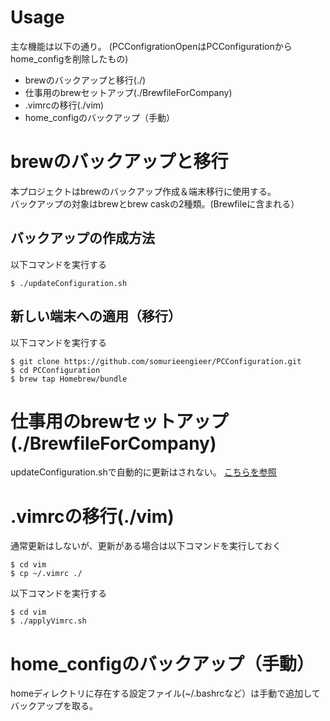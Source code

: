 # Usage

主な機能は以下の通り。
(PCConfigrationOpenはPCConfigurationからhome_configを削除したもの)

- brewのバックアップと移行(./)
- 仕事用のbrewセットアップ(./BrewfileForCompany)
- .vimrcの移行(./vim)
- home_configのバックアップ（手動）


# brewのバックアップと移行

本プロジェクトはbrewのバックアップ作成＆端末移行に使用する。  
バックアップの対象はbrewとbrew caskの2種類。(Brewfileに含まれる）

## バックアップの作成方法

以下コマンドを実行する

```
$ ./updateConfiguration.sh
```

## 新しい端末への適用（移行）

以下コマンドを実行する

```
$ git clone https://github.com/somurieengieer/PCConfiguration.git
$ cd PCConfiguration
$ brew tap Homebrew/bundle
```

# 仕事用のbrewセットアップ(./BrewfileForCompany)

updateConfiguration.shで自動的に更新はされない。
[こちらを参照](./BrewfileForCompany/README.md)

# .vimrcの移行(./vim)

通常更新はしないが、更新がある場合は以下コマンドを実行しておく
```
$ cd vim
$ cp ~/.vimrc ./
```

以下コマンドを実行する

```
$ cd vim
$ ./applyVimrc.sh
```

# home_configのバックアップ（手動）

homeディレクトリに存在する設定ファイル(~/.bashrcなど）は手動で追加してバックアップを取る。
